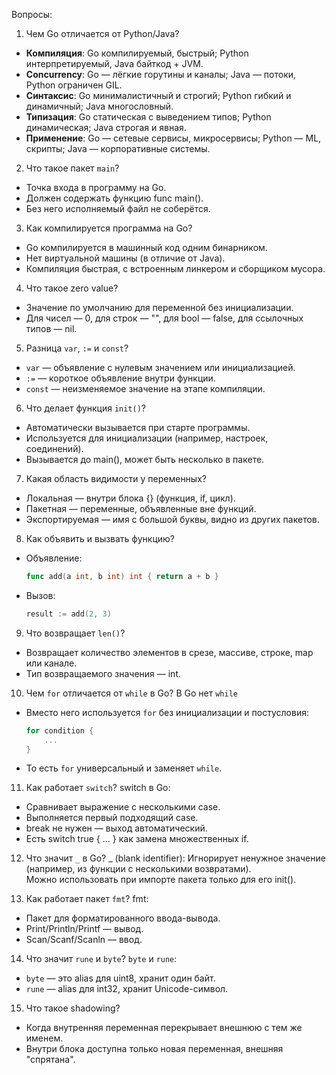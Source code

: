 Вопросы:

1. Чем Go отличается от Python/Java?

- **Компиляция**: Go компилируемый, быстрый; Python интерпретируемый, Java байткод + JVM.
- **Concurrency**: Go — лёгкие горутины и каналы; Java — потоки, Python ограничен GIL.
- **Синтаксис**: Go минималистичный и строгий; Python гибкий и динамичный; Java многословный.
- **Типизация**: Go статическая с выведением типов; Python динамическая; Java строгая и явная.
- **Применение**: Go — сетевые сервисы, микросервисы; Python — ML, скрипты; Java — корпоративные системы.

2. Что такое пакет `main`?

- Точка входа в программу на Go.
- Должен содержать функцию func main().
- Без него исполняемый файл не соберётся.

3. Как компилируется программа на Go?

- Go компилируется в машинный код одним бинарником.
- Нет виртуальной машины (в отличие от Java).
- Компиляция быстрая, с встроенным линкером и сборщиком мусора.

4. Что такое zero value?

- Значение по умолчанию для переменной без инициализации.
- Для чисел — 0, для строк — "", для bool — false, для ссылочных типов — nil.

5. Разница `var`, `:=` и `const`?

- `var` — объявление с нулевым значением или инициализацией.
- `:=` — короткое объявление внутри функции.
- `const` — неизменяемое значение на этапе компиляции.

6. Что делает функция `init()`?

- Автоматически вызывается при старте программы.
- Используется для инициализации (например, настроек, соединений).
- Вызывается до main(), может быть несколько в пакете.

7. Какая область видимости у переменных?

- Локальная — внутри блока {} (функция, if, цикл).
- Пакетная — переменные, объявленные вне функций.
- Экспортируемая — имя с большой буквы, видно из других пакетов.

8. Как объявить и вызвать функцию?

- Объявление:
  ```go
  func add(a int, b int) int { return a + b }
  ```
- Вызов:
  ```go
  result := add(2, 3)
  ```

9. Что возвращает `len()`?

- Возвращает количество элементов в срезе, массиве, строке, map или канале.
- Тип возвращаемого значения — int.

10. Чем `for` отличается от `while` в Go?
    В Go нет `while`

- Вместо него используется `for` без инициализации и постусловия:
  ```go
  for condition {
      ...
  }
  ```
- То есть `for` универсальный и заменяет `while`.

11. Как работает `switch`?
    switch в Go:

- Сравнивает выражение с несколькими case.
- Выполняется первый подходящий case.
- break не нужен — выход автоматический.
- Есть switch true { ... } как замена множественных if.

12. Что значит `_` в Go?
    \_ (blank identifier):
    Игнорирует ненужное значение (например, из функции с несколькими возвратами).\
    Можно использовать при импорте пакета только для его init().

13. Как работает пакет `fmt`?
    fmt:

- Пакет для форматированного ввода-вывода.
- Print/Println/Printf — вывод.
- Scan/Scanf/Scanln — ввод.

14. Что значит `rune` и `byte`?
    `byte` и `rune`:

- `byte` — это alias для uint8, хранит один байт.
- `rune` — alias для int32, хранит Unicode-символ.

15. Что такое shadowing?

- Когда внутренняя переменная перекрывает внешнюю с тем же именем.
- Внутри блока доступна только новая переменная, внешняя "спрятана".
